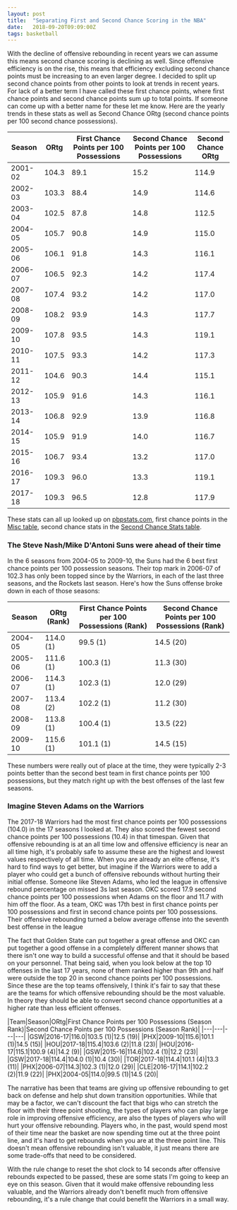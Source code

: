 ```yaml
---
layout: post
title:  "Separating First and Second Chance Scoring in the NBA"
date:   2018-09-20T09:09:00Z
tags: basketball
---
```


With the decline of offensive rebounding in recent years we can assume this means second chance scoring is declining as well. Since offensive efficiency is on the rise, this means that efficiency excluding second chance points must be increasing to an even larger degree. I decided to split up second chance points from other points to look at trends in recent years. For lack of a better term I have called these first chance points, where first chance points and second chance points sum up to total points. If someone can come up with a better name for these let me know. Here are the yearly trends in these stats as well as Second Chance ORtg (second chance points per 100 second chance possessions).

|Season|ORtg|First Chance Points per 100 Possessions|Second Chance Points per 100 Possessions|Second Chance ORtg|
|---|---|---|---|---|
|2001-02|104.3|89.1|15.2|114.9|
|2002-03|103.3|88.4|14.9|114.6|
|2003-04|102.5|87.8|14.8|112.5|
|2004-05|105.7|90.8|14.9|115.0|
|2005-06|106.1|91.8|14.3|116.1|
|2006-07|106.5|92.3|14.2|117.4|
|2007-08|107.4|93.2|14.2|117.0|
|2008-09|108.2|93.9|14.3|117.7|
|2009-10|107.8|93.5|14.3|119.1|
|2010-11|107.5|93.3|14.2|117.3|
|2011-12|104.6|90.3|14.4|115.1|
|2012-13|105.9|91.6|14.3|116.1|
|2013-14|106.8|92.9|13.9|116.8|
|2014-15|105.9|91.9|14.0|116.7|
|2015-16|106.7|93.4|13.2|117.0|
|2016-17|109.3|96.0|13.3|119.1|
|2017-18|109.3|96.5|12.8|117.9|

These stats can all up looked up on [pbpstats.com](https://www.pbpstats.com/), first chance points in the [Misc table](https://www.pbpstats.com/totals/nba/team?Season=2017-18&SeasonType=Regular%20Season&StartType=All&Type=Team&Table=Misc&StatType=Per100Possessions), second chance stats in the [Second Chance Stats table](https://www.pbpstats.com/totals/nba/team?Season=2017-18&SeasonType=Regular%20Season&StartType=All&Type=Team&Table=SecondChance&StatType=Per100Possessions).

### The Steve Nash/Mike D'Antoni Suns were ahead of their time
In the 6 seasons from 2004-05 to 2009-10, the Suns had the 6 best first chance points per 100 possession seasons. Their top mark in 2006-07 of 102.3 has only been topped since by the Warriors, in each of the last three seasons, and the Rockets last season. Here's how the Suns offense broke down in each of those seasons:

|Season|ORtg (Rank)|First Chance Points per 100 Possessions (Rank)|Second Chance Points per 100 Possessions (Rank)|
|---|---|---|---|
|2004-05|114.0 (1)|99.5 (1)|14.5 (20)|
|2005-06|111.6 (1)|100.3 (1)|11.3 (30)|
|2006-07|114.3 (1)|102.3 (1)|12.0 (29)|
|2007-08|113.4 (2)|102.2 (1)|11.2 (30)|
|2008-09|113.8 (1)|100.4 (1)|13.5 (22)|
|2009-10|115.6 (1)|101.1 (1)|14.5 (15)|

These numbers were really out of place at the time, they were typically 2-3 points better than the second best team in first chance points per 100 possessions, but they match right up with the best offenses of the last few seasons.

### Imagine Steven Adams on the Warriors
The 2017-18 Warriors had the most first chance points per 100 possessions (104.0) in the 17 seasons I looked at. They also scored the fewest second chance points per 100 possessions (10.4) in that timespan. Given that offensive rebounding is at an all time low and offensive efficiency is near an all time high, it's probably safe to assume these are the highest and lowest values respectively of all time. When you are already an elite offense, it's hard to find ways to get better, but imagine if the Warriors were to add a player who could get a bunch of offensive rebounds without hurting their initial offense. Someone like Steven Adams, who led the league in offensive rebound percentage on missed 3s last season. OKC scored 17.9 second chance points per 100 possessions when Adams on the floor and 11.7 with him off the floor. As a team, OKC was 17th best in first chance points per 100 possessions and first in second chance points per 100 possessions. Their offensive rebounding turned a below average offense into the seventh best offense in the league

The fact that Golden State can put together a great offense and OKC can put together a good offense in a completely different manner shows that there isn't one way to build a successful offense and that it should be based on your personnel. That being said, when you look below at the top 10 offenses in the last 17 years, none of them ranked higher than 9th and half were outside the top 20 in second chance points per 100 possessions. Since these are the top teams offensively, I think it's fair to say that these are the teams for which offensive rebounding should be the most valuable. In theory they should be able to convert second chance opportunities at a higher rate than less efficient offenses.

|Team|Season|ORtg|First Chance Points per 100 Possessions (Season Rank)|Second Chance Points per 100 Possessions (Season Rank)|
|---|---|---|---|
|GSW|2016-17|116.0|103.5 (1)|12.5 (19)|
|PHX|2009-10|115.6|101.1 (1)|14.5 (15)|
|HOU|2017-18|115.4|103.6 (2)|11.8 (23)|
|HOU|2016-17|115.1|100.9 (4)|14.2 (9)|
|GSW|2015-16|114.6|102.4 (1)|12.2 (23)|
|GSW|2017-18|114.4|104.0 (1)|10.4 (30)|
|TOR|2017-18|114.4|101.1 (4)|13.3 (11)|
|PHX|2006-07|114.3|102.3 (1)|12.0 (29)|
|CLE|2016-17|114.1|102.2 (2)|11.9 (22)|
|PHX|2004-05|114.0|99.5 (1)|14.5 (20)|

The narrative has been that teams are giving up offensive rebounding to get back on defense and help shut down transition opportunities. While that may be a factor, we can't discount the fact that bigs who can stretch the floor with their three point shooting, the types of players who can play large role in improving offensive efficiency, are also the types of players who will hurt your offensive rebounding. Players who, in the past, would spend most of their time near the basket are now spending time out at the three point line, and it's hard to get rebounds when you are at the three point line. This doesn't mean offensive rebounding isn't valuable, it just means there are some trade-offs that need to be considered.

With the rule change to reset the shot clock to 14 seconds after offensive rebounds expected to be passed, these are some stats I'm going to keep an eye on this season. Given that it would make offensive rebounding less valuable, and the Warriors already don't benefit much from offensive rebounding, it's a rule change that could benefit the Warriors in a small way.
